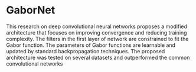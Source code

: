 # GaborNet

This research on deep convolutional neural networks proposes a modified architecture that focuses on improving 
convergence and reducing training complexity. The filters in the first layer of network are constrained to fit the 
Gabor function. The parameters of Gabor functions are learnable and updated by standard backpropagation techniques. 
The proposed architecture was tested on several datasets and outperformed the common convolutional networks
